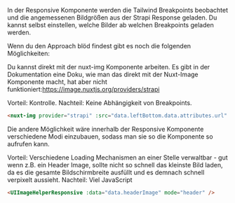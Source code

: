 In der Responsive Komponente werden die Tailwind Breakpoints beobachtet und die angemessenen Bildgrößen aus der Strapi Response geladen. Du kannst selbst einstellen, welche Bilder ab welchen Breakpoints geladen werden.

Wenn du den Approach blöd findest gibt es noch die folgenden Möglichkeiten:

Du kannst direkt mit der nuxt-img Komponente arbeiten. Es gibt in der Dokumentation eine Doku, wie man das direkt mit der Nuxt-Image Komponente macht, hat aber nicht funktioniert:https://image.nuxtjs.org/providers/strapi

Vorteil: Kontrolle.
Nachteil: Keine Abhängigkeit von Breakpoints.

```html
<nuxt-img provider="strapi" :src="data.leftBottom.data.attributes.url" />
```

Die andere Möglichkeit wäre innerhalb der Responsive Komponente verschiedene Modi einzubauen, sodass man sie so die Komponente so aufrufen kann.

Vorteil: Verschiedene Loading Mechanismen an einer Stelle verwaltbar - gut wenn z.B. ein Header Image, sollte nicht so schnell das kleinste Bild laden, da es die gesamte Bildschirmbreite ausfüllt und es demnach schnell verpixelt aussieht.
Nachteil: Viel JavaScript

```html
<UIImageHelperResponsive :data="data.headerImage" mode="header" />
```
